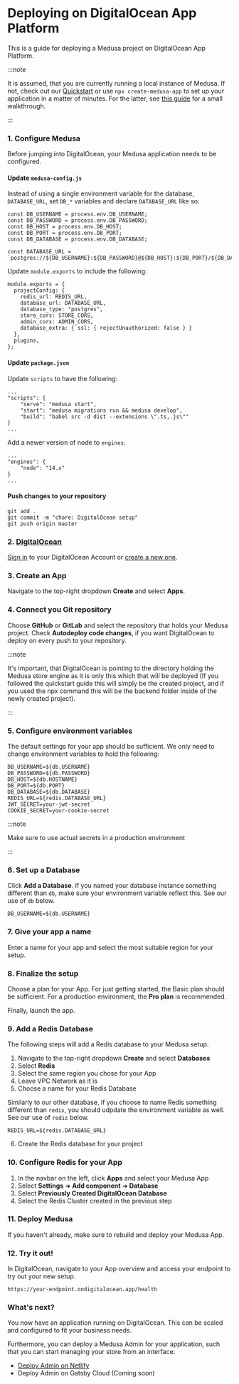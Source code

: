 # Deploying on DigitalOcean App Platform

This is a guide for deploying a Medusa project on DigitalOcean App Platform.

:::note

It is assumed, that you are currently running a local instance of Medusa. If not, check out our [Quickstart](https://docs.medusajs.com/quickstart/quick-start) or use `npx create-medusa-app` to set up your application in a matter of minutes. For the latter, see [this guide](https://docs.medusajs.com/how-to/create-medusa-app) for a small walkthrough.

:::

### 1. Configure Medusa

Before jumping into DigitalOcean, your Medusa application needs to be configured.

#### Update `medusa-config.js`

Instead of using a single environment variable for the database, `DATABASE_URL`, set `DB_*` variables and declare `DATABASE_URL` like so:

```javascript=
const DB_USERNAME = process.env.DB_USERNAME;
const DB_PASSWORD = process.env.DB_PASSWORD;
const DB_HOST = process.env.DB_HOST;
const DB_PORT = process.env.DB_PORT;
const DB_DATABASE = process.env.DB_DATABASE;

const DATABASE_URL = `postgres://${DB_USERNAME}:${DB_PASSWORD}@${DB_HOST}:${DB_PORT}/${DB_DATABASE}`;

```

Update `module.exports` to include the following:

```javascript=
module.exports = {
  projectConfig: {
    redis_url: REDIS_URL,
    database_url: DATABASE_URL,
    database_type: "postgres",
    store_cors: STORE_CORS,
    admin_cors: ADMIN_CORS,
    database_extra: { ssl: { rejectUnauthorized: false } }
  },
  plugins,
};
```

#### Update `package.json`

Update `scripts` to have the following:

```json=
...
"scripts": {
    "serve": "medusa start",
    "start": "medusa migrations run && medusa develop",
    "build": "babel src -d dist --extensions \".ts,.js\""
}
...
```

Add a newer version of node to `engines`:

```json=
...
"engines": {
    "node": "14.x"
}
...
```

#### Push changes to your repository

```shell=
git add .
git commit -m "chore: DigitalOcean setup"
git push origin master
```

### 2. [DigitalOcean](https://cloud.digitalocean.com/login)

[Sign in](https://cloud.digitalocean.com/login) to your DigitalOcean Account or [create a new one](https://cloud.digitalocean.com/registrations/new).

### 3. Create an App

Navigate to the top-right dropdown **Create** and select **Apps**.

### 4. Connect you Git repository

Choose **GitHub** or **GitLab** and select the repository that holds your Medusa project. Check **Autodeploy code changes**, if you want DigitalOcean to deploy on every push to your repository.

:::note

 It's important, that DigitalOcean is pointing to the directory holding the Medusa store engine as it is only this which that will be deployed (If you followed the quickstart guide this will simply be the created project, and if you used the npx command this will be the backend folder inside of the newly created project).

:::

### 5. Configure environment variables

The default settings for your app should be sufficient. We only need to change environment variables to hold the following:

```shell=
DB_USERNAME=${db.USERNAME}
DB_PASSWORD=${db.PASSWORD}
DB_HOST=${db.HOSTNAME}
DB_PORT=${db.PORT}
DB_DATABASE=${db.DATABASE}
REDIS_URL=${redis.DATABASE_URL}
JWT_SECRET=your-jwt-secret
COOKIE_SECRET=your-cookie-secret
```

:::note

Make sure to use actual secrets in a production environment

:::

### 6. Set up a Database

Click **Add a Database**. If you named your database instance something different than `db`, make sure your environment variable reflect this. See our use of `db` below.

```shell=
DB_USERNAME=${db.USERNAME}
```

### 7. Give your app a name

Enter a name for your app and select the most suitable region for your setup.

### 8. Finalize the setup

Choose a plan for your App. For just getting started, the Basic plan should be sufficient. For a production environment, the **Pro plan** is recommended.

Finally, launch the app.

### 9. Add a Redis Database

The following steps will add a Redis database to your Medusa setup.

1. Navigate to the top-right dropdown **Create** and select **Databases**
2. Select **Redis**
3. Select the same region you chose for your App
4. Leave VPC Network as it is
5. Choose a name for your Redis Database

Similarly to our other database, if you choose to name Redis something different than `redis`, you should udpdate the environment variable as well. See our use of `redis` below.

```shell=
REDIS_URL=${redis.DATABASE_URL}
```

6.  Create the Redis database for your project

### 10. Configure Redis for your App

1. In the navbar on the left, click **Apps** and select your Medusa App
2. Select **Settings** ➜ **Add component** ➜ **Database**
3. Select **Previously Created DigitalOcean Database**
4. Select the Redis Cluster created in the previous step

### 11. Deploy Medusa

If you haven't already, make sure to rebuild and deploy your Medusa App.

### 12. Try it out!

In DigitalOcean, navigate to your App overview and access your endpoint to try out your new setup.

```
https://your-endpoint.ondigitalocean.app/health
```

### What's next?

You now have an application running on DigitalOcean. This can be scaled and configured to fit your business needs.

Furthermore, you can deploy a Medusa Admin for your application, such that you can start managing your store from an interface.

- [Deploy Admin on Netlify](https://docs.medusajs.com/how-to/deploying-admin-on-netlify)
- Deploy Admin on Gatsby Cloud (Coming soon)
